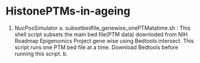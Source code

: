# HistonePTMs-in-ageing
1. NucPosSimulator
   a. subsetbedfile_genewise_onePTMatatime.sh : This shell script subsets the main bed file(PTM data) downloded from NIH Roadmap Epigenomics Project gene wise using Bedtools intersect. This script runs one PTM bed file at a time. Download Bedtools before running this script.
   b. 
